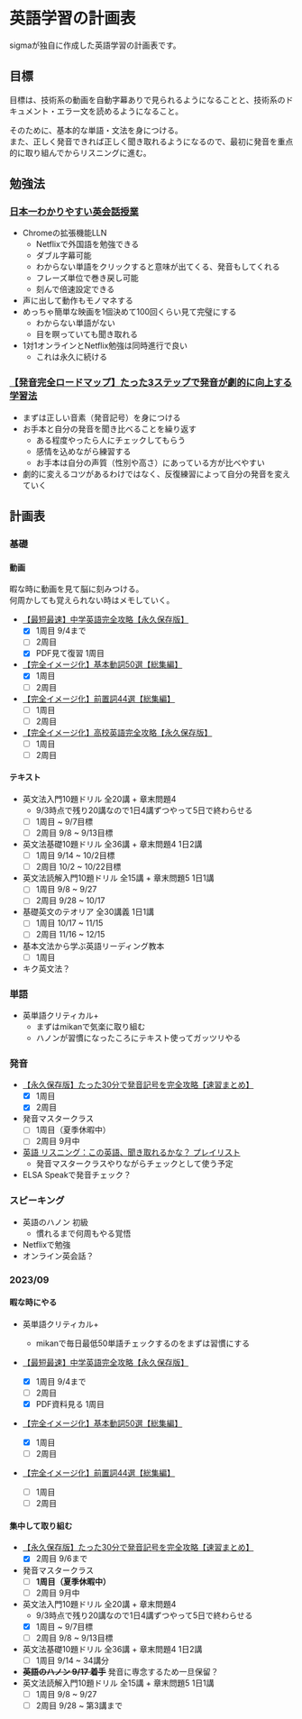 # 英語学習の計画表

sigmaが独自に作成した英語学習の計画表です。

## 目標

目標は、技術系の動画を自動字幕ありで見られるようになることと、技術系のドキュメント・エラー文を読めるようになること。

そのために、基本的な単語・文法を身につける。  
また、正しく発音できれば正しく聞き取れるようになるので、最初に発音を重点的に取り組んでからリスニングに進む。

## 勉強法

### [日本一わかりやすい英会話授業](https://www.youtube.com/watch?v=1JBI1-e0KmI&ab_channel=%E3%80%90RepezenFoxx%E3%80%91)

- Chromeの拡張機能LLN
  - Netflixで外国語を勉強できる
  - ダブル字幕可能
  - わからない単語をクリックすると意味が出てくる、発音もしてくれる
  - フレーズ単位で巻き戻し可能
  - 刻んで倍速設定できる
- 声に出して動作もモノマネする
- めっちゃ簡単な映画を1個決めて100回くらい見て完璧にする
  - わからない単語がない
  - 目を瞑っていても聞き取れる
- 1対1オンラインとNetflix勉強は同時進行で良い
  - これは永久に続ける

### [【発音完全ロードマップ】たった3ステップで発音が劇的に向上する学習法](https://www.youtube.com/watch?v=4SCcPoVyJV8&ab_channel=Atsueigo)

- まずは正しい音素（発音記号）を身につける
- お手本と自分の発音を聞き比べることを繰り返す
  - ある程度やったら人にチェックしてもらう
  - 感情を込めながら練習する
  - お手本は自分の声質（性別や高さ）にあっている方が比べやすい
- 劇的に変えるコツがあるわけではなく、反復練習によって自分の発音を変えていく

## 計画表

### 基礎

#### 動画

暇な時に動画を見て脳に刻みつける。  
何周かしても覚えられない時はメモしていく。

- [【最短最速】中学英語完全攻略【永久保存版】](https://youtu.be/-d-CgIl1ce4?si=zrok9COv967OIJQ7)
  - [x] 1周目 9/4まで
  - [ ] 2周目
  - [x] PDF見て復習 1周目
- [【完全イメージ化】基本動詞50選【総集編】](https://youtu.be/Sart2hfZgx0?si=w6P4qex_2ne-G7uZ)
  - [x] 1周目
  - [ ] 2周目
- [【完全イメージ化】前置詞44選【総集編】](https://youtu.be/8nwxejhMf50?si=GT5BiGX0Ey79ISiZ)
  - [ ] 1周目
  - [ ] 2周目
- [【完全イメージ化】高校英語完全攻略【永久保存版】](https://youtu.be/BegXZFcipUc?si=JXtKsP6Se6ZMYuBl)
  - [ ] 1周目
  - [ ] 2周目

#### テキスト

- 英文法入門10題ドリル 全20講 + 章末問題4
  - 9/3時点で残り20講なので1日4講ずつやって5日で終わらせる
  - [ ] 1周目 ~ 9/7目標
  - [ ] 2周目 9/8 ~ 9/13目標
- 英文法基礎10題ドリル 全36講 + 章末問題4 1日2講
  - [ ] 1周目 9/14 ~ 10/2目標
  - [ ] 2周目 10/2 ~ 10/22目標
- 英文法読解入門10題ドリル 全15講 + 章末問題5 1日1講
  - [ ] 1周目 9/8 ~ 9/27
  - [ ] 2周目 9/28 ~ 10/17
- 基礎英文のテオリア 全30講義 1日1講
  - [ ] 1周目 10/17 ~ 11/15
  - [ ] 2周目 11/16 ~ 12/15
- 基本文法から学ぶ英語リーディング教本
  - [ ] 1周目
- キク英文法？

### 単語

- 英単語クリティカル+
  - まずはmikanで気楽に取り組む
  - ハノンが習慣になったころにテキスト使ってガッツリやる

### 発音

- [【永久保存版】たった30分で発音記号を完全攻略【速習まとめ】](https://www.youtube.com/watch?v=Qe3EmiFWgGM&ab_channel=Atsueigo)
  - [x] 1周目
  - [x] 2周目
- 発音マスタークラス
  - [ ] 1周目（夏季休暇中）
  - [ ] 2周目 9月中
- [英語 リスニング：この英語、聞き取れるかな？ プレイリスト](https://www.youtube.com/playlist?list=PLbAvqVwUZG8yvMDq5aTCU6PcaOzqJvEYK)
  - 発音マスタークラスやりながらチェックとして使う予定
- ELSA Speakで発音チェック？

### スピーキング

- 英語のハノン 初級
  - 慣れるまで何周もやる覚悟
- Netflixで勉強
- オンライン英会話？

### 2023/09

#### 暇な時にやる

- 英単語クリティカル+
  - mikanで毎日最低50単語チェックするのをまずは習慣にする

- [【最短最速】中学英語完全攻略【永久保存版】](https://youtu.be/-d-CgIl1ce4?si=zrok9COv967OIJQ7)
  - [x] 1周目 9/4まで
  - [ ] 2周目
  - [x] PDF資料見る 1周目
- [【完全イメージ化】基本動詞50選【総集編】](https://youtu.be/Sart2hfZgx0?si=w6P4qex_2ne-G7uZ)
  - [x] 1周目
  - [ ] 2周目
- [【完全イメージ化】前置詞44選【総集編】](https://youtu.be/8nwxejhMf50?si=GT5BiGX0Ey79ISiZ)
  - [ ] 1周目
  - [ ] 2周目

#### 集中して取り組む

- [【永久保存版】たった30分で発音記号を完全攻略【速習まとめ】](https://www.youtube.com/watch?v=Qe3EmiFWgGM&ab_channel=Atsueigo)
  - [x] 2周目 9/6まで
- 発音マスタークラス
  - [ ] **1周目（夏季休暇中）**
  - [ ] 2周目 9月中
- 英文法入門10題ドリル 全20講 + 章末問題4
  - 9/3時点で残り20講なので1日4講ずつやって5日で終わらせる
  - [x] 1周目 ~ 9/7目標
  - [ ] 2周目 9/8 ~ 9/13目標
- 英文法基礎10題ドリル 全36講 + 章末問題4 1日2講
  - [ ] 1周目 9/14 ~ 34講分
- ~~**英語のハノン 9/17 着手**~~ 発音に専念するため一旦保留？
- 英文法読解入門10題ドリル 全15講 + 章末問題5 1日1講
  - [ ] 1周目 9/8 ~ 9/27
  - [ ] 2周目 9/28 ~ 第3講まで

